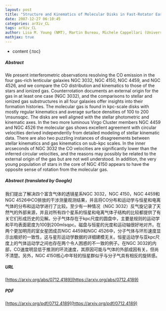```yaml
---
layout: post
title: "Structure and Kinematics of Molecular Disks in Fast-Rotator Early-Type Galaxies"
date: 2007-12-27 06:10:45
categories: arXiv_CL
tags: arXiv_CL
author: Lisa M. Young (NMT), Martin Bureau, Michele Cappellari (University of Oxford)
mathjax: true
---
```


* content
{:toc}

##### Abstract
We present interferometric observations resolving the CO emission in the four gas-rich lenticular galaxies NGC 3032, NGC 4150, NGC 4459, and NGC 4526, and we compare the CO distribution and kinematics to those of the stars and ionized gas. Counterrotation documents an external origin for the gas in at least one case (NGC 3032), and the comparisons to stellar and ionized gas substructures in all four galaxies offer insights into their formation histories. The molecular gas is found in kpc-scale disks with mostly regular kinematics and average surface densities of 100 to 200 \msunsqpc. The disks are well aligned with the stellar photometric and kinematic axes. In the two more luminous Virgo Cluster members NGC 4459 and NGC 4526 the molecular gas shows excellent agreement with circular velocities derived independently from detailed modeling of stellar kinematic data. There are also two puzzling instances of disagreements between stellar kinematics and gas kinematics on sub-kpc scales. In the inner arcseconds of NGC 3032 the CO velocities are significantly lower than the inferred circular velocities, and the reasons may possibly be related to the external origin of the gas but are not well understood. In addition, the very young population of stars in the core of NGC 4150 appears to have the opposite sense of rotation from the molecular gas.

##### Abstract (translated by Google)
我们提出了解决四个富含气体的透镜星系NGC 3032，NGC 4150，NGC 4459和NGC 4526中CO排放的干涉测量观测结果，并且将CO分布和运动学与恒星和电离气体的分布和运动学进行了比较。至少有一种情况（NGC 3032）反气旋记录了天然气的外部来源，并且对所有四个星系的恒星和电离气体子结构的比较都提供了有关它们形成历史的见解。分子气体存在于kpc尺度的圆盘中，主要是规则的运动学和平均表面密度为100到200mlsqpc。磁盘与恒星的光度和运动轴很好地对齐。在两个更加明亮的室女星团成员NGC 4459和NGC 4526中，分子气体与环形速度显示出极好的一致性，这与星形运动学数据的详细建模无关。恒星运动学与亚kpc尺度上的气体运动学之间也存在两个令人困惑的不一致的例子。在NGC 3032的内部，CO速度明显低于推测的环流速度，其原因可能与气体的外部成因有关，但尚不清楚。另外，NGC 4150核心中年轻的恒星群似乎与分子气具有相反的旋转感。

##### URL
[https://arxiv.org/abs/0712.4189](https://arxiv.org/abs/0712.4189)

##### PDF
[https://arxiv.org/pdf/0712.4189](https://arxiv.org/pdf/0712.4189)

